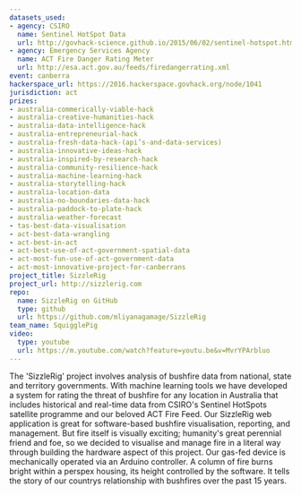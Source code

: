 ```yaml
---
datasets_used:
- agency: CSIRO
  name: Sentinel HotSpot Data
  url: http://govhack-science.github.io/2015/06/02/sentinel-hotspot.html
- agency: Emergency Services Agency
  name: ACT Fire Danger Rating Meter
  url: http://esa.act.gov.au/feeds/firedangerrating.xml
event: canberra
hackerspace_url: https://2016.hackerspace.govhack.org/node/1041
jurisdiction: act
prizes:
- australia-commerically-viable-hack
- australia-creative-humanities-hack
- australia-data-intelligence-hack
- australia-entrepreneurial-hack
- australia-fresh-data-hack-(api’s-and-data-services)
- australia-innovative-ideas-hack
- australia-inspired-by-research-hack
- australia-community-resilience-hack
- australia-machine-learning-hack
- australia-storytelling-hack
- australia-location-data
- australia-no-boundaries-data-hack
- australia-paddock-to-plate-hack
- australia-weather-forecast
- tas-best-data-visualisation
- act-best-data-wrangling
- act-best-in-act
- act-best-use-of-act-government-spatial-data
- act-most-fun-use-of-act-government-data
- act-most-innovative-project-for-canberrans
project_title: SizzleRig
project_url: http://sizzlerig.com
repo:
  name: SizzleRig on GitHub
  type: github
  url: https://github.com/mliyanagamage/SizzleRig
team_name: SquigglePig
video:
  type: youtube
  url: https://m.youtube.com/watch?feature=youtu.be&v=MvrYPArbluo
---
```


The 'SizzleRig' project involves analysis of bushfire data from national, state and territory governments. With machine learning tools we have developed a system for rating the threat of bushfire for any location in Australia that includes historical and real-time data from CSIRO's Sentinel HotSpots satellite programme and our beloved ACT Fire Feed.
Our SizzleRig web application is great for software-based bushfire visualisation, reporting, and management. But fire itself is visually exciting; humanity's great perennial friend and foe, so we decided to visualise and manage fire in a literal way through building the hardware aspect of this project.
Our gas-fed device is mechanically operated via an Arduino controller. A column of fire burns bright within a perspex housing, its height controlled by the software. It tells the story of our countrys relationship with bushfires over the past 15 years.